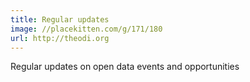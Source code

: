 ```yaml
---
title: Regular updates
image: //placekitten.com/g/171/180
url: http://theodi.org
---
```

Regular updates on open data events and opportunities
